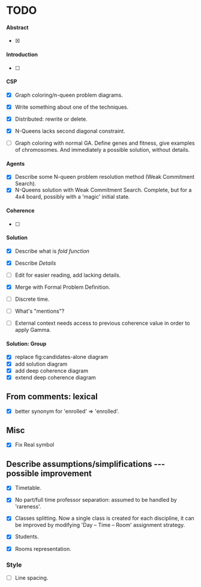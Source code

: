 TODO
====


#### Abstract

- [x]

#### Introduction

- [ ]


#### CSP

- [x] Graph coloring/n-queen problem diagrams.
- [x] Write something about one of the techniques.
- [x] Distributed: rewrite or delete.
- [x] N-Queens lacks second diagonal constraint.

- [ ] Graph coloring with normal GA. Define genes and fitness, give examples of
      chromosomes. And immediately a possible solution, without details.

#### Agents

- [x] Describe some N-queen problem resolution method (Weak Commitment Search).
- [x] N-Queens solution with Weak Commitment Search. Complete, but for a
      4x4 board, possibly with a 'magic' initial state.

#### Coherence

- [ ]

#### Solution

- [x] Describe what is _fold function_
- [x] Describe _Details_
- [ ] Edit for easier reading, add lacking details.
- [x] Merge with Formal Problem Definition.

- [ ] Discrete time.
- [ ] What's "mentions"?
- [ ] External context needs access to previous coherence value in order to
      apply Gamma.


#### Solution: Group

- [x] replace fig:candidates-alone diagram
- [x] add solution diagram
- [x] add deep coherence diagram
- [x] extend deep coherence diagram

## From comments: lexical
- [x] better synonym for 'enrolled' => 'enrolled'.

## Misc

- [x] Fix Real symbol

## Describe assumptions/simplifications --- possible improvement
- [x] Timetable.
- [x] No part/full time professor separation: assumed to be handled by 'rareness'.
- [x] Classes splitting. Now a single class is created for each discipline,
      it can be improved by modifying 'Day – Time – Room' assignment strategy.
- [x] Students.
- [x] Rooms representation.


### Style

- [ ] Line spacing.
